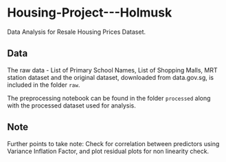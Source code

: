# Housing-Project---Holmusk

Data Analysis for Resale Housing Prices Dataset.

## Data

The raw data - List of Primary School Names, List of Shopping Malls, MRT station dataset and the original dataset, downloaded from data.gov.sg, is included in the folder `raw`.

The preprocessing notebook can be found in the folder `processed` along with the processed dataset used for analysis.

## Note
Further points to take note: Check for correlation between predictors using Variance Inflation Factor, and plot residual plots for non linearity check.
